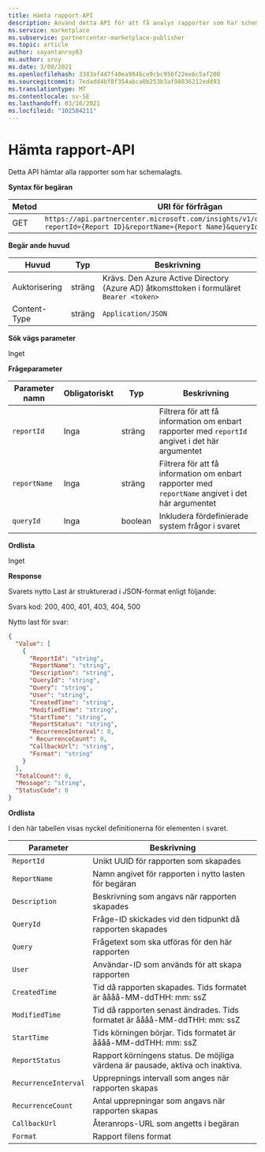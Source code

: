 ```yaml
---
title: Hämta rapport-API
description: Använd detta API för att få analys rapporter som har schemalagts i Partner Center.
ms.service: marketplace
ms.subservice: partnercenter-marketplace-publisher
ms.topic: article
author: sayantanroy83
ms.author: sroy
ms.date: 3/08/2021
ms.openlocfilehash: 3383af447f40ea984bce9cbc956f22ee6c5af200
ms.sourcegitcommit: 7edadd4bf8f354abca0b253b3af98836212edd93
ms.translationtype: MT
ms.contentlocale: sv-SE
ms.lasthandoff: 03/10/2021
ms.locfileid: "102584211"
---
```

# <a name="get-report-api"></a>Hämta rapport-API

Detta API hämtar alla rapporter som har schemalagts.

**Syntax för begäran**

| **Metod** | **URI för förfrågan** |
| --- | --- |
| GET | `https://api.partnercenter.microsoft.com/insights/v1/cmp/ScheduledReport?reportId={Report ID}&reportName={Report Name}&queryId={Query ID} ` |

**Begär ande huvud**

| **Huvud** | **Typ** | **Beskrivning** |
| --- | --- | --- |
| Auktorisering | sträng | Krävs. Den Azure Active Directory (Azure AD) åtkomsttoken i formuläret `Bearer <token>` |
| Content-Type | sträng | `Application/JSON` |

**Sök vägs parameter**

Inget

**Frågeparameter**

| **Parameter namn** | **Obligatoriskt** | **Typ** | **Beskrivning** |
| --- | --- | --- | --- |
| `reportId` | Inga | sträng | Filtrera för att få information om enbart rapporter med `reportId` angivet i det här argumentet |
| `reportName` | Inga | sträng | Filtrera för att få information om enbart rapporter med `reportName` angivet i det här argumentet |
| `queryId` | Inga | boolean | Inkludera fördefinierade system frågor i svaret |

**Ordlista**

Inget

**Response**

Svarets nytto Last är strukturerad i JSON-format enligt följande:

Svars kod: 200, 400, 401, 403, 404, 500

Nytto last för svar:

```json
{
  "Value": [
    {
      "ReportId": "string",
      "ReportName": "string",
      "Description": "string",
      "QueryId": "string",
      "Query": "string",
      "User": "string",
      "CreatedTime": "string",
      "ModifiedTime": "string",
      "StartTime": "string",
      "ReportStatus": "string",
      "RecurrenceInterval": 0,
      " RecurrenceCount": 0,
      "CallbackUrl": "string",
      "Format": "string"
    }
  ],
  "TotalCount": 0,
  "Message": "string",
  "StatusCode": 0
}
```

**Ordlista**

I den här tabellen visas nyckel definitionerna för elementen i svaret.

| **Parameter** | **Beskrivning** |
| --- | --- |
| `ReportId` | Unikt UUID för rapporten som skapades |
| `ReportName` | Namn angivet för rapporten i nytto lasten för begäran |
| `Description` | Beskrivning som angavs när rapporten skapades |
| `QueryId` | Fråge-ID skickades vid den tidpunkt då rapporten skapades |
| `Query` | Frågetext som ska utföras för den här rapporten |
| `User` | Användar-ID som används för att skapa rapporten |
| `CreatedTime` | Tid då rapporten skapades. Tids formatet är åååå-MM-ddTHH: mm: ssZ |
| `ModifiedTime` | Tid då rapporten senast ändrades. Tids formatet är åååå-MM-ddTHH: mm: ssZ |
| `StartTime` | Tids körningen börjar. Tids formatet är åååå-MM-ddTHH: mm: ssZ |
| `ReportStatus` | Rapport körningens status. De möjliga värdena är pausade, aktiva och inaktiva. |
| `RecurrenceInterval` | Upprepnings intervall som anges när rapporten skapas |
| `RecurrenceCount` | Antal upprepningar som angavs när rapporten skapas |
| `CallbackUrl` | Återanrops-URL som angetts i begäran |
| `Format` | Rapport filens format |
